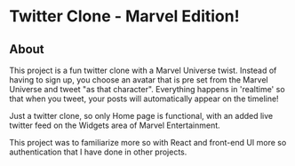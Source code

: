 # Twitter Clone - Marvel Edition!

## About

This project is a fun twitter clone with a Marvel Universe twist. Instead of having to sign up, you choose an avatar that is pre set from the Marvel Universe and tweet "as that character". Everything happens in 'realtime' so that when you tweet, your posts will automatically appear on the timeline!

Just a twitter clone, so only Home page is functional, with an added live twitter feed on the Widgets area of Marvel Entertainment.

This project was to familiarize more so with React and front-end UI more so authentication that I have done in other projects.
